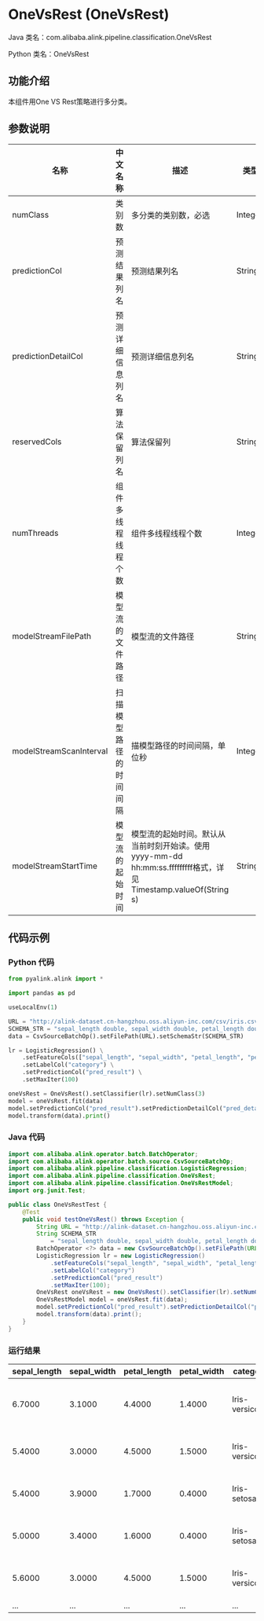 # OneVsRest (OneVsRest)
Java 类名：com.alibaba.alink.pipeline.classification.OneVsRest

Python 类名：OneVsRest


## 功能介绍

本组件用One VS Rest策略进行多分类。

## 参数说明

| 名称 | 中文名称 | 描述 | 类型 | 是否必须？ | 默认值 |
| --- | --- | --- | --- | --- | --- |
| numClass | 类别数 | 多分类的类别数，必选 | Integer | ✓ |  |
| predictionCol | 预测结果列名 | 预测结果列名 | String | ✓ |  |
| predictionDetailCol | 预测详细信息列名 | 预测详细信息列名 | String |  |  |
| reservedCols | 算法保留列名 | 算法保留列 | String[] |  | null |
| numThreads | 组件多线程线程个数 | 组件多线程线程个数 | Integer |  | 1 |
| modelStreamFilePath | 模型流的文件路径 | 模型流的文件路径 | String |  | null |
| modelStreamScanInterval | 扫描模型路径的时间间隔 | 描模型路径的时间间隔，单位秒 | Integer |  | 10 |
| modelStreamStartTime | 模型流的起始时间 | 模型流的起始时间。默认从当前时刻开始读。使用yyyy-mm-dd hh:mm:ss.fffffffff格式，详见Timestamp.valueOf(String s) | String |  | null |


## 代码示例
### Python 代码
```python
from pyalink.alink import *

import pandas as pd

useLocalEnv(1)

URL = "http://alink-dataset.cn-hangzhou.oss.aliyun-inc.com/csv/iris.csv";
SCHEMA_STR = "sepal_length double, sepal_width double, petal_length double, petal_width double, category string";
data = CsvSourceBatchOp().setFilePath(URL).setSchemaStr(SCHEMA_STR)

lr = LogisticRegression() \
    .setFeatureCols(["sepal_length", "sepal_width", "petal_length", "petal_width"]) \
    .setLabelCol("category") \
    .setPredictionCol("pred_result") \
    .setMaxIter(100)

oneVsRest = OneVsRest().setClassifier(lr).setNumClass(3)
model = oneVsRest.fit(data)
model.setPredictionCol("pred_result").setPredictionDetailCol("pred_detail")
model.transform(data).print()
```
### Java 代码
```java
import com.alibaba.alink.operator.batch.BatchOperator;
import com.alibaba.alink.operator.batch.source.CsvSourceBatchOp;
import com.alibaba.alink.pipeline.classification.LogisticRegression;
import com.alibaba.alink.pipeline.classification.OneVsRest;
import com.alibaba.alink.pipeline.classification.OneVsRestModel;
import org.junit.Test;

public class OneVsRestTest {
	@Test
	public void testOneVsRest() throws Exception {
		String URL = "http://alink-dataset.cn-hangzhou.oss.aliyun-inc.com/csv/iris.csv";
		String SCHEMA_STR
			= "sepal_length double, sepal_width double, petal_length double, petal_width double, category string";
		BatchOperator <?> data = new CsvSourceBatchOp().setFilePath(URL).setSchemaStr(SCHEMA_STR);
		LogisticRegression lr = new LogisticRegression()
			.setFeatureCols("sepal_length", "sepal_width", "petal_length", "petal_width")
			.setLabelCol("category")
			.setPredictionCol("pred_result")
			.setMaxIter(100);
		OneVsRest oneVsRest = new OneVsRest().setClassifier(lr).setNumClass(3);
		OneVsRestModel model = oneVsRest.fit(data);
		model.setPredictionCol("pred_result").setPredictionDetailCol("pred_detail");
		model.transform(data).print();
	}
}
```

### 运行结果

sepal_length|sepal_width|petal_length|petal_width|category|pred_result|pred_detail
------------|-----------|------------|-----------|--------|-----------|-----------
6.7000|3.1000|4.4000|1.4000|Iris-versicolor|Iris-versicolor|{"Iris-versicolor":0.9999890601537083,"Iris-virginica":1.0939842119301402E-5,"Iris-setosa":4.1724971938972156E-12}
5.4000|3.0000|4.5000|1.5000|Iris-versicolor|Iris-versicolor|{"Iris-versicolor":0.9939699721610056,"Iris-virginica":0.006030026623291463,"Iris-setosa":1.2157029667713158E-9}
5.4000|3.9000|1.7000|0.4000|Iris-setosa|Iris-setosa|{"Iris-versicolor":0.02236524089333592,"Iris-virginica":0.0,"Iris-setosa":0.9776347591066641}
5.0000|3.4000|1.6000|0.4000|Iris-setosa|Iris-setosa|{"Iris-versicolor":0.07720412400682967,"Iris-virginica":0.0,"Iris-setosa":0.9227958759931704}
5.6000|3.0000|4.5000|1.5000|Iris-versicolor|Iris-versicolor|{"Iris-versicolor":0.9961816818708689,"Iris-virginica":0.003818317908880254,"Iris-setosa":2.2025091271297693E-10}
...   | ...  | ... |   ... | ...           |...            |...           |
